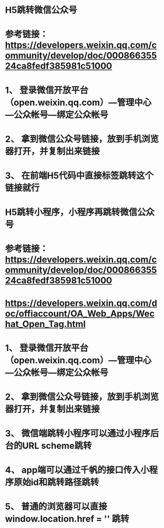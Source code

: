 # H5跳转微信公众号
# 参考链接： https://developers.weixin.qq.com/community/develop/doc/00086635524ca8fedf385981c51000
# 1、 登录微信开放平台（open.weixin.qq.com）—管理中心—公众帐号—绑定公众帐号
# 2、 拿到微信公众号链接，放到手机浏览器打开，并复制出来链接
# 3、 在前端H5代码中直接<a>标签跳转这个链接就行



# H5跳转小程序，小程序再跳转微信公众号
# 参考链接： https://developers.weixin.qq.com/community/develop/doc/00086635524ca8fedf385981c51000
# https://developers.weixin.qq.com/doc/offiaccount/OA_Web_Apps/Wechat_Open_Tag.html
# 1、 登录微信开放平台（open.weixin.qq.com）—管理中心—公众帐号—绑定公众帐号
# 2、 拿到微信公众号链接，放到手机浏览器打开，并复制出来链接
# 3、 微信端跳转小程序可以通过小程序后台的URL scheme跳转
# 4、 app端可以通过千帆的接口传入小程序原始id和跳转路径跳转
# 5、 普通的浏览器可以直接window.location.href = '' 跳转